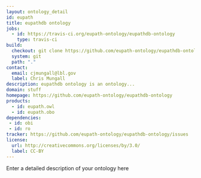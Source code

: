 ```yaml
---
layout: ontology_detail
id: eupath
title: eupathdb ontology
jobs:
  - id: https://travis-ci.org/eupath-ontology/eupathdb-ontology
    type: travis-ci
build:
  checkout: git clone https://github.com/eupath-ontology/eupathdb-ontology.git
  system: git
  path: "."
contact:
  email: cjmungall@lbl.gov
  label: Chris Mungall
description: eupathdb ontology is an ontology...
domain: stuff
homepage: https://github.com/eupath-ontology/eupathdb-ontology
products:
  - id: eupath.owl
  - id: eupath.obo
dependencies:
 - id: obi
 - id: ro
tracker: https://github.com/eupath-ontology/eupathdb-ontology/issues
license:
  url: http://creativecommons.org/licenses/by/3.0/
  label: CC-BY
---
```


Enter a detailed description of your ontology here
